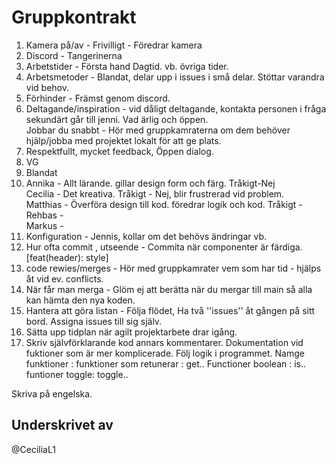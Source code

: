 
# Gruppkontrakt

1. Kamera på/av - Frivilligt - Föredrar kamera
2. Discord - Tangerinerna
3. Arbetstider - Första hand Dagtid. vb. övriga tider.
4.  Arbetsmetoder - Blandat, delar upp i issues i små delar. Stöttar varandra vid behov.
5.  Förhinder - Främst genom discord.
6. Deltagande/inspiration - vid dåligt deltagande, kontakta personen i fråga sekundärt går till jenni. 
Vad ärlig och öppen.    
Jobbar du snabbt - Hör med gruppkamraterna om dem behöver hjälp/jobba med projektet lokalt för att ge plats.   
7.  Respektfullt, mycket feedback, Öppen dialog.
8. VG   
9. Blandat  
10. Annika - Allt lärande. gillar design form och färg.  Tråkigt-Nej    
    Cecilia - Det kreativa.  Tråkigt - Nej, blir frustrerad vid problem.    
    Matthias - Överföra design till kod. föredrar logik och kod. Tråkigt -  
    Rehbas -    
    Markus -    
11. Konfiguration - Jennis, kollar om det behövs ändringar vb.  
12. Hur ofta commit , utseende - Commita när componenter är färdiga. 
    [feat(header): style]   
13. code rewies/merges - Hör med gruppkamrater vem som har tid - hjälps åt vid ev. conflicts.   
14. När får man merga -   Glöm ej att berätta när du mergar till main så alla kan hämta den nya koden.  
15. Hantera att göra listan - Följa flödet, Ha två ''issues'' åt gången på sitt bord. Assigna issues till sig själv.    
16. Sätta upp tidplan när agilt projektarbete drar igång. 
17. Skriv självförklarande kod annars kommentarer.
Dokumentation vid fuktioner som är mer komplicerade. 
Följ logik i programmet. 
  Namge funktioner : 
  funktioner som retunerar : get..
  Functioner boolean : is..
  funtioner toggle: toggle..

  Skriva på engelska. 

## Underskrivet av
@CeciliaL1




